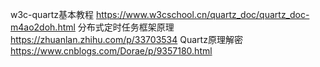 w3c-quartz基本教程
	https://www.w3cschool.cn/quartz_doc/quartz_doc-m4ao2doh.html
分布式定时任务框架原理
	https://zhuanlan.zhihu.com/p/33703534
Quartz原理解密
	https://www.cnblogs.com/Dorae/p/9357180.html